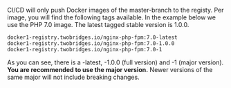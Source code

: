 CI/CD will only push Docker images of the master-branch to the registy. Per image, you will find the following tags available. In the example below we use the PHP 7.0 image. The latest tagged stable version is 1.0.0.

```
docker1-registry.twobridges.io/nginx-php-fpm:7.0-latest
docker1-registry.twobridges.io/nginx-php-fpm:7.0-1.0.0
docker1-registry.twobridges.io/nginx-php-fpm:7.0-1
```

As you can see, there is a -latest, -1.0.0 (full version) and -1 (major version). **You are recommended to use the major version.** Newer versions of the same major will not include breaking changes.
